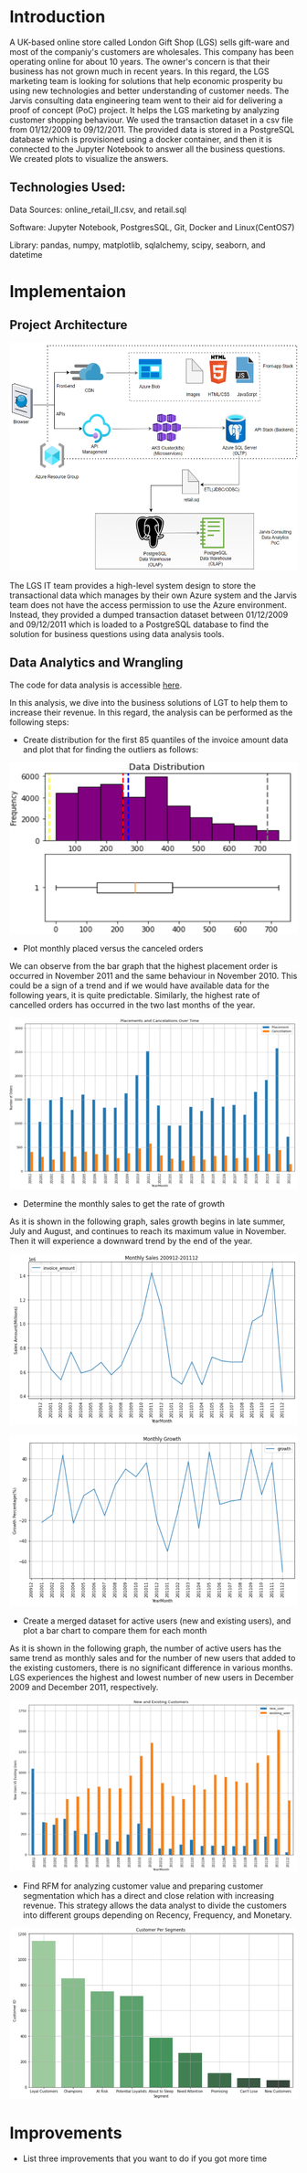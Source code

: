 # Introduction
A UK-based online store called London Gift Shop (LGS) sells gift-ware and most of the companiy's customers are
wholesales. This company has been operating online for about 10 years.
The owner's concern is that their business has not grown much in recent years. In this regard, the LGS marketing team
is looking for solutions that help economic prosperity bu using new technologies and better understanding of customer needs.
The Jarvis consulting data engineering team went to their aid for delivering a proof of concept (PoC) project.
It helps the LGS marketing by analyzing customer shopping behaviour. We used the transaction dataset in a csv file 
from 01/12/2009 to 09/12/2011. The provided data is stored in a PostgreSQL database which is provisioned using a docker 
container, and then it is connected to the Jupyter Notebook to answer all the business questions. We created plots 
to visualize the answers. 
## Technologies Used: 
Data Sources: online_retail_II.csv, and retail.sql

Software: Jupyter Notebook, PostgresSQL, Git, Docker and Linux(CentOS7)

Library: pandas, numpy, matplotlib, sqlalchemy, scipy, seaborn, and datetime
# Implementaion


## Project Architecture
<p align="center">
  <img src="https://github.com/halmasieh/-jarvis_data_eng_HomaAlmasieh/blob/develop/python_data_analytics/assets/Architecture_Data_Analytics.PNG" width="650" height="400" alt=""/>
</p>

The LGS IT team provides a high-level system design to store the transactional data which manages by their own Azure system and
the Jarvis team does not have the access permission to use the Azure environment. Instead, they provided a dumped transaction dataset
between 01/12/2009 and 09/12/2011 which is loaded to a 
PostgreSQL database to find the solution for business questions using data analysis tools.  


## Data Analytics and Wrangling
The code for data analysis is accessible [here](https://github.com/halmasieh/-jarvis_data_eng_HomaAlmasieh/blob/develop/python_data_analytics/python_data_wrangling/retail_data_analytics_wrangling.ipynb).

In this analysis, we dive into the business solutions of LGT to help them to increase their revenue. 
In this regard, the analysis can be performed as the following steps:
- Create distribution for the first 85 quantiles of the invoice amount data and plot that for finding the outliers as follows:

<p align="center">
  <img src="https://github.com/halmasieh/-jarvis_data_eng_HomaAlmasieh/blob/develop/python_data_analytics/python_data_wrangling/data/invoice_amount.PNG" width="650" height="300" alt=""/>
</p>

- Plot monthly placed versus the canceled orders

We can observe from the bar graph that the highest placement order is occurred in November 2011 and the same behaviour in November 2010. This could be a sign of a trend and if we would have available data for the 
following years, it is quite predictable. Similarly, 
the highest rate of cancelled orders has occurred in the two last months of the year.

<p align="center">
  <img src="https://github.com/halmasieh/-jarvis_data_eng_HomaAlmasieh/blob/develop/python_data_analytics/python_data_wrangling/data/placement_vs_canceled.PNG" width="700" height="300" alt=""/>
</p>

- Determine the monthly sales to get the rate of growth

As it is shown in the following graph, sales growth begins in late summer, July and August, and continues to reach its maximum value in November.
Then it will experience a downward trend by the end of the year.

<p align="center">
  <img src="https://github.com/halmasieh/-jarvis_data_eng_HomaAlmasieh/blob/develop/python_data_analytics/python_data_wrangling/data/monthly_sales.PNG" width="650" height="300" alt=""/>
</p>

<p align="center">
  <img src="https://github.com/halmasieh/-jarvis_data_eng_HomaAlmasieh/blob/develop/python_data_analytics/python_data_wrangling/data/monthly_growth.PNG" width="650" height="300" alt=""/>
</p>

- Create a merged dataset for active users (new and  existing users), and plot a bar chart to compare them for each month

As it is shown in the following graph,  the number of active users has the same trend as monthly sales and for the number 
of new users that added to the existing customers, there is no significant difference in various months. LGS experiences the highest and 
lowest number of new users in December 2009 and December 2011, respectively. 

<p align="center">
  <img src="https://github.com/halmasieh/-jarvis_data_eng_HomaAlmasieh/blob/develop/python_data_analytics/python_data_wrangling/data/new_users_existing.PNG" width="650" height="300" alt=""/>
</p>

- Find RFM for analyzing customer value and preparing customer segmentation which has a direct and close relation 
with increasing revenue. This strategy allows the data analyst to divide the customers into different groups depending on 
Recency, Frequency, and Monetary. 

<p align="center">
  <img src="https://github.com/halmasieh/-jarvis_data_eng_HomaAlmasieh/blob/develop/python_data_analytics/python_data_wrangling/data/customer_per_segment.PNG" width="650" height="300" alt=""/>
</p>

# Improvements
- List three improvements that you want to do if you got more time